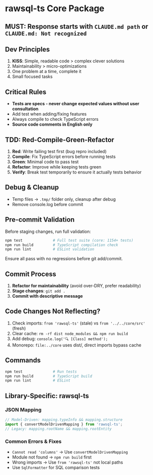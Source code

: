 # rawsql-ts Core Package

## MUST: Response starts with `CLAUDE.md path` or `CLAUDE.md: Not recognized`

## Dev Principles
1. **KISS**: Simple, readable code > complex clever solutions
2. Maintainability > micro-optimizations  
3. One problem at a time, complete it
4. Small focused tasks

## Critical Rules
- **Tests are specs - never change expected values without user consultation**
- Add test when adding/fixing features
- Always compile to check TypeScript errors
- **Source code comments in English only**

## TDD: Red-Compile-Green-Refactor
1. **Red**: Write failing test first (bug repro included)
2. **Compile**: Fix TypeScript errors before running tests
3. **Green**: Minimal code to pass test
4. **Refactor**: Improve while keeping tests green
5. **Verify**: Break test temporarily to ensure it actually tests behavior

## Debug & Cleanup
- Temp files → `.tmp/` folder only, cleanup after debug
- Remove console.log before commit

## Pre-commit Validation
Before staging changes, run full validation:
```bash
npm test              # Full test suite (core: 1154+ tests)
npm run build         # TypeScript compilation check
npm run lint          # ESLint validation
```
Ensure all pass with no regressions before git add/commit.

## Commit Process
1. **Refactor for maintainability** (avoid over-DRY, prefer readability)
2. **Stage changes**: `git add .`
3. **Commit with descriptive message**

## Code Changes Not Reflecting?
1. Check imports: `from 'rawsql-ts'` (stale) vs `from '../../core/src'` (fresh)
2. Clear cache: `rm -rf dist node_modules && npm run build`
3. Add debug: `console.log('🔍 [Class] method');`
4. Monorepo: `file:../core` uses dist/, direct imports bypass cache

## Commands
```bash
npm test              # Run tests  
npm run build         # TypeScript build
npm run lint          # ESLint
```

## Library-Specific: rawsql-ts

### JSON Mapping
```typescript
// Model-Driven: mapping.typeInfo && mapping.structure
import { convertModelDrivenMapping } from 'rawsql-ts';
// Legacy: mapping.rootName && mapping.rootEntity
```

### Common Errors & Fixes
- `Cannot read 'columns'` → Use `convertModelDrivenMapping`
- Module not found → `npm run build` first
- Wrong imports → Use `from 'rawsql-ts'` not local paths
- Use `SqlFormatter` for SQL comparison tests